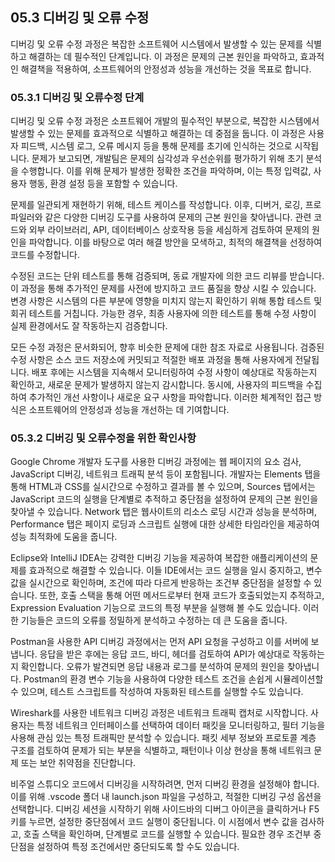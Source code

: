 ## 05.3 디버깅 및 오류 수정

디버깅 및 오류 수정 과정은 복잡한 소프트웨어 시스템에서 발생할 수 있는 문제를 식별하고 해결하는 데 필수적인 단계입니다. 이 과정은 문제의 근본 원인을 파악하고, 효과적인 해결책을 적용하여, 소프트웨어의 안정성과 성능을 개선하는 것을 목표로 합니다.

### 05.3.1 디버깅 및 오류수정 단계

디버깅 및 오류 수정 과정은 소프트웨어 개발의 필수적인 부분으로, 복잡한 시스템에서 발생할 수 있는 문제를 효과적으로 식별하고 해결하는 데 중점을 둡니다. 이 과정은 사용자 피드백, 시스템 로그, 오류 메시지 등을 통해 문제를 초기에 인식하는 것으로 시작됩니다. 문제가 보고되면, 개발팀은 문제의 심각성과 우선순위를 평가하기 위해 초기 분석을 수행합니다. 이를 위해 문제가 발생한 정확한 조건을 파악하며, 이는 특정 입력값, 사용자 행동, 환경 설정 등을 포함할 수 있습니다.

문제를 일관되게 재현하기 위해, 테스트 케이스를 작성합니다. 이후, 디버거, 로깅, 프로파일러와 같은 다양한 디버깅 도구를 사용하여 문제의 근본 원인을 찾아냅니다. 관련 코드와 외부 라이브러리, API, 데이터베이스 상호작용 등을 세심하게 검토하여 문제의 원인을 파악합니다. 이를 바탕으로 여러 해결 방안을 모색하고, 최적의 해결책을 선정하여 코드를 수정합니다.

수정된 코드는 단위 테스트를 통해 검증되며, 동료 개발자에 의한 코드 리뷰를 받습니다. 이 과정을 통해 추가적인 문제를 사전에 방지하고 코드 품질을 향상 시킬 수 있습니다. 변경 사항은 시스템의 다른 부분에 영향을 미치지 않는지 확인하기 위해 통합 테스트 및 회귀 테스트를 거칩니다. 가능한 경우, 최종 사용자에 의한 테스트를 통해 수정 사항이 실제 환경에서도 잘 작동하는지 검증합니다.

모든 수정 과정은 문서화되어, 향후 비슷한 문제에 대한 참조 자료로 사용됩니다. 검증된 수정 사항은 소스 코드 저장소에 커밋되고 적절한 배포 과정을 통해 사용자에게 전달됩니다. 배포 후에는 시스템을 지속해서 모니터링하여 수정 사항이 예상대로 작동하는지 확인하고, 새로운 문제가 발생하지 않는지 감시합니다. 동시에, 사용자의 피드백을 수집하여 추가적인 개선 사항이나 새로운 요구 사항을 파악합니다. 이러한 체계적인 접근 방식은 소프트웨어의 안정성과 성능을 개선하는 데 기여합니다.

### 05.3.2 디버깅 및 오류수정을 위한 확인사항

Google Chrome 개발자 도구를 사용한 디버깅 과정에는 웹 페이지의 요소 검사, JavaScript 디버깅, 네트워크 트래픽 분석 등이 포함됩니다. 개발자는 Elements 탭을 통해 HTML과 CSS를 실시간으로 수정하고 결과를 볼 수 있으며, Sources 탭에서는 JavaScript 코드의 실행을 단계별로 추적하고 중단점을 설정하여 문제의 근본 원인을 찾아낼 수 있습니다. Network 탭은 웹사이트의 리소스 로딩 시간과 성능을 분석하며, Performance 탭은 페이지 로딩과 스크립트 실행에 대한 상세한 타임라인을 제공하여 성능 최적화에 도움을 줍니다.

Eclipse와 IntelliJ IDEA는 강력한 디버깅 기능을 제공하여 복잡한 애플리케이션의 문제를 효과적으로 해결할 수 있습니다. 이들 IDE에서는 코드 실행을 일시 중지하고, 변수 값을 실시간으로 확인하며, 조건에 따라 다르게 반응하는 조건부 중단점을 설정할 수 있습니다. 또한, 호출 스택을 통해 어떤 메서드로부터 현재 코드가 호출되었는지 추적하고, Expression Evaluation 기능으로 코드의 특정 부분을 실행해 볼 수도 있습니다. 이러한 기능들은 코드의 오류를 정밀하게 분석하고 수정하는 데 큰 도움을 줍니다.

Postman을 사용한 API 디버깅 과정에서는 먼저 API 요청을 구성하고 이를 서버에 보냅니다. 응답을 받은 후에는 응답 코드, 바디, 헤더를 검토하여 API가 예상대로 작동하는지 확인합니다. 오류가 발견되면 응답 내용과 로그를 분석하여 문제의 원인을 찾아냅니다. Postman의 환경 변수 기능을 사용하여 다양한 테스트 조건을 손쉽게 시뮬레이션할 수 있으며, 테스트 스크립트를 작성하여 자동화된 테스트를 실행할 수도 있습니다.

Wireshark를 사용한 네트워크 디버깅 과정은 네트워크 트래픽 캡처로 시작합니다. 사용자는 특정 네트워크 인터페이스를 선택하여 데이터 패킷을 모니터링하고, 필터 기능을 사용해 관심 있는 특정 트래픽만 분석할 수 있습니다. 패킷 세부 정보와 프로토콜 계층 구조를 검토하여 문제가 되는 부분을 식별하고, 패턴이나 이상 현상을 통해 네트워크 문제 또는 보안 취약점을 진단합니다.

비주얼 스튜디오 코드에서 디버깅을 시작하려면, 먼저 디버깅 환경을 설정해야 합니다. 이를 위해 .vscode 폴더 내 launch.json 파일을 구성하고, 적절한 디버깅 구성 옵션을 선택합니다. 디버깅 세션을 시작하기 위해 사이드바의 디버그 아이콘을 클릭하거나 F5 키를 누르면, 설정한 중단점에서 코드 실행이 중단됩니다. 이 시점에서 변수 값을 검사하고, 호출 스택을 확인하며, 단계별로 코드를 실행할 수 있습니다. 필요한 경우 조건부 중단점을 설정하여 특정 조건에서만 중단되도록 할 수도 있습니다.
